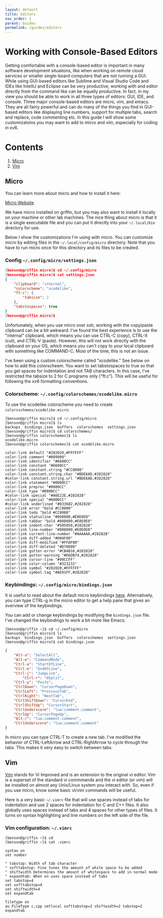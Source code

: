 ```yaml
---
layout: default
title: Editors
nav_order: 1
parent: Guides
permalink: /guides/editors
---
```


# Working with Console-Based Editors

Getting comfortable with a console-based editor is important in many software development situaitons, like when working on remote cloud services or smaller single-board computers that are not running a GUI. While using GUI-based editors like Sublime and Visual Studio Code and IDEs like IntelliJ and Eclipse can be very productive, working with and editor directly from the command like can be equally productive. In fact, in my view you should be able to work in all three types of editors: GUI, IDE, and console. Three major console-based editors are micro, vim, and emacs. They are all fairly powerful and can do many of the things you find in GUI-based editors like displaying line numbers, support for multiple tabs, search and replace, code commenting etc. In this guide I will show some customizatoins you may want to add to micro and vim, especially for coding in xv6.

# Contents
1. [Micro](#micro)
2. [Vim](#vim)


## Micro

You can learn more about micro and how to install it here:

[Micro Website](https://micro-editor.github.io)

We have micro installed on griffin, but you may also want to install it locally on your machine or other lab machines. The nice thing about micro is that it is a single executable file and you can put it directly into your ```~/.local/bin``` directory for use.

Below I show the customizations I'm using with micro. You can customize micro by editing files in the ```~/.local/config/micro``` directory. Note that you have to run micro once for this directory and its files to be created.

### Config ```~/.config/micro/settings.json```

```json
[benson@griffin micro]$ cd ~/.config/micro
[benson@griffin micro]$ cat settings.json
{
    "clipboard": "internal",
    "colorscheme": "xcodelike",
    "ft:c": {
        "tabsize": 2
    },
    "tabstospaces": true
}
[benson@griffin micro]$
```

Unfortunately, when you use micro over ssh, working with the copy/paste clipboard can be a bit awkward. I've found the best experience is to use the "internal" clipboard, which means you can use CTRL-C (copy), CTRL-X (cut), and CTRL-V (paste). However, this will not work directly with the clipboard on your OS, which means you can't copy to your local clipboard with something like COMMAND-C. Most of the time, this is not an issue.

I've been using a custom colorscheme called "xcodelike." See below on how to add this colorscheem. You want to set tabstospaces to true so that you get spaces for indentation and not TAB characters. In this case, I've restricted the tabsize to 2 for C programs only ("ft:c"). This will be useful for following the xv6 formatting conventions.

### Colorscheme: ```~/.config/colorschemes/xcodelike.micro```

To use the xcodelike colorscheme you need to create ```colorsschemes/xcodelike.micro```:

```text
[benson@griffin micro]$ cd ~/.config/micro
[benson@griffin micro]$ ls
backups  bindings.json  buffers  colorschemes  settings.json
[benson@griffin micro]$ cd colorschemes/
[benson@griffin colorschemes]$ ls
xcodelike.micro
[benson@griffin colorschemes]$ cat xcodelike.micro
```
```
color-link default "#202020,#FFFFFF"
color-link comment "#009900"
color-link identifier "#6600CC"
color-link constant "#6600CC"
color-link constant.string "#CC0000"
color-link constant.string.char "#BDE6AD,#282828"
#color-link constant.string.url "#BDE6AD,#282828"
color-link statement "#0000CC"
color-link preproc "#0000CC"
color-link type "#0000CC"
#color-link special "#A6E22E,#282828"
color-link special "#0000CC"
#color-link underlined "#D33682,#282828"
color-link error "bold #CC0000"
color-link todo "bold #CC0000"
color-link statusline "#808080,#E0E0E0"
color-link tabbar "bold #808080,#E0E0E0"
color-link indent-char "#505050,#282828"
color-link line-number "#808080,#E0E0E0"
color-link current-line-number "#AAAAAA,#282828"
color-link diff-added "#00AF00"
color-link diff-modified "#FFAF00"
color-link diff-deleted "#D70000"
color-link gutter-error "#CB4B16,#282828"
color-link gutter-warning "#E6DB74,#282828"
color-link cursor-line "#99CCFF"
color-link color-column "#323232"
color-link symbol "#202020,#FFFFFF"
color-link symbol.tag "#AE81FF,#282828"
```

### Keybindings: ```~/.config/micro/bindings.json```

It is useful to read about the default micro keybindings [here](https://github.com/zyedidia/micro/blob/master/runtime/help/keybindings.md). Alternatively, you can type CTRL-g in the micro editor to get a help pane that gives an overview of the keybindings.

You can add or change keybindings by modifying the ```bindings.json``` file. I've changed the keybindings to work a bit more like Emacs:

```
[benson@griffin ~]$ cd ~/.config/micro
[benson@griffin micro]$ ls
backups  bindings.json  buffers  colorschemes  settings.json
[benson@griffin micro]$ cat bindings.json
```
```json
{
    "Alt-a": "SelectAll",
    "Alt-e": "CommandMode",
    "Ctrl-a": "StartOfLine",
    "Ctrl-e": "EndOfLine",
    "Ctrl-j": "JumpLine",
        "Ctrl-r": "HSplit",
    "Ctrl-y": "Paste",
    "CtrlDown": "CursorPageDown",
    "CtrlLeft": "PreviousTab",
    "CtrlRight": "NextTab",
    "CtrlShiftDown": "CursorEnd",
    "CtrlShiftUp": "CursorStart",
    "CtrlUnderscore": "lua:comment.comment",
    "CtrlUp": "CursorPageUp",
    "Alt-/": "lua:comment.comment",
    "CtrlUnderscore": "lua:comment.comment"
}
```

In micro you can type CTRL-T to create a new tab. I've modified the behavior of CTRL-LeftArrow and CTRL-RightArrow to cycle through the tabs. This makes it very easy to switch between tabs.


## Vim

[Vim](https://www.vim.org) stands for Vi Improved and is an extension to the original vi editor. Vim is a superset of the standard vi commmands and the vi editor (or vim) will be installed on almost any Unix/Linux system you interact with. So, even if you use micro, know some basic vi/vim commands will be useful.

Here is a very basic ```~/.vimrc``` file that will use spaces instead of tabs for indentation and use 2 spaces for indentation for C and C++ files. It also globally uses spaces instead of tabs and 4 spaces for other types of files. It turns on syntax highlighting and line numbers on the left side of the file.


### Vim configuration: ```~/.vimrc```
```
[benson@griffin ~]$ cd
[benson@griffin ~]$ cat .vimrc
```
```
syntax on
set number

" tabstop: Width of tab character
" softtabstop: Fine tunes the amount of white space to be added
" shiftwidth Determines the amount of whitespace to add in normal mode
" expandtab: When on uses space instead of tabs
set tabstop=4
set softtabstop=4
set shiftwidth=4
set expandtab

filetype on
au FileType c,cpp setlocal softtabstop=2 shiftwidth=2 tabstop=2 expandtab
```

